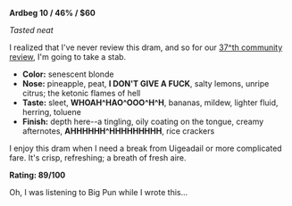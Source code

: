 **Ardbeg 10 / 46% / $60**

*Tasted neat*

I realized that I've never review this dram, and so for our [37^th community review](http://www.reddit.com/r/Scotch/comments/2o1n65/community_review_37_ardbeg_10/), I'm going to take a stab.

* **Color:** senescent blonde 
* **Nose:** pineapple, peat, **I DON'T GIVE A FUCK**, salty lemons, unripe citrus; the ketonic flames of hell
* **Taste:** sleet, **WHOAH^HAO^OOO^H^H**, bananas, mildew, lighter fluid, herring, toluene
* **Finish:** depth here--a tingling, oily coating on the tongue, creamy afternotes, **AHHHHHH^HHHHHHHHH**, rice crackers

I enjoy this dram when I need a break from Uigeadail or more complicated fare.  It's crisp, refreshing; a breath of fresh aire.

**Rating: 89/100**

Oh, I was listening to Big Pun while I wrote this...
